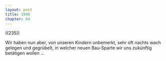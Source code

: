 ```yaml
---  
layout: post
title: 1990
chapter: 64
---  
```




((235))

Wir haben nun aber, von unseren Kindern unbemerkt, sehr oft nachts wach
gelegen und gegrübelt, in welcher neuen Bau-Sparte wir uns zukünftig betätigen
wollen …

